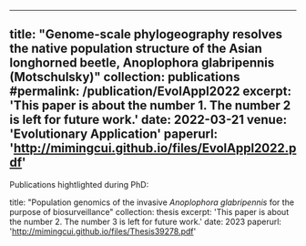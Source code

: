 


---
title: "Genome-scale phylogeography resolves the native population structure of the Asian longhorned beetle, __Anoplophora glabripennis__ (Motschulsky)"
collection: publications
#permalink: /publication/EvolAppl2022
excerpt: 'This paper is about the number 1. The number 2 is left for future work.'
date: 2022-03-21
venue: 'Evolutionary Application'
paperurl: 'http://mimingcui.github.io/files/EvolAppl2022.pdf'
---
Publications hightlighted during PhD:

title: "Population genomics of the invasive *Anoplophora glabripennis* for the purpose of biosurveillance"
collection: thesis
excerpt: 'This paper is about the number 2. The number 3 is left for future work.'
date: 2023
paperurl: 'http://mimingcui.github.io/files/Thesis39278.pdf'


